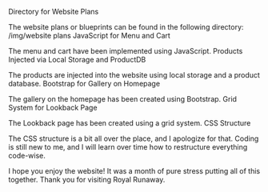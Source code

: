 Directory for Website Plans

The website plans or blueprints can be found in the following directory: /img/website plans
JavaScript for Menu and Cart

The menu and cart have been implemented using JavaScript.
Products Injected via Local Storage and ProductDB

The products are injected into the website using local storage and a product database.
Bootstrap for Gallery on Homepage

The gallery on the homepage has been created using Bootstrap.
Grid System for Lookback Page

The Lookback page has been created using a grid system.
CSS Structure

The CSS structure is a bit all over the place, and I apologize for that. Coding is still new to me, and I will learn over time how to restructure everything code-wise.

I hope you enjoy the website! It was a month of pure stress putting all of this together. Thank you for visiting Royal Runaway.
